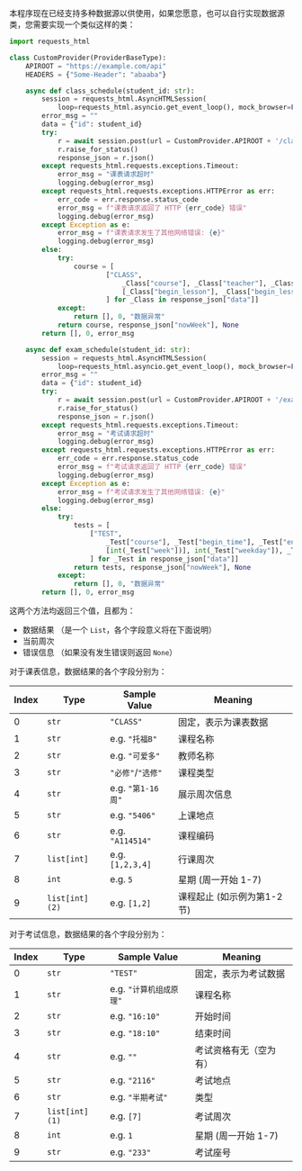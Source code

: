 本程序现在已经支持多种数据源以供使用，如果您愿意，也可以自行实现数据源类，您需要实现一个类似这样的类：

```python
import requests_html

class CustomProvider(ProviderBaseType):
	APIROOT = "https://example.com/api"
	HEADERS = {"Some-Header": "abaaba"}

	async def class_schedule(student_id: str):
		session = requests_html.AsyncHTMLSession(
			loop=requests_html.asyncio.get_event_loop(), mock_browser=False)
		error_msg = ""
		data = {"id": student_id}
		try: 
			r = await session.post(url = CustomProvider.APIROOT + '/class', data = data, headers = CustomProvider.HEADERS, verify = False, timeout = 10)
			r.raise_for_status()
			response_json = r.json()
		except requests_html.requests.exceptions.Timeout:
			error_msg = "课表请求超时"
			logging.debug(error_msg)
		except requests_html.requests.exceptions.HTTPError as err:
			err_code = err.response.status_code
			error_msg = f"课表请求返回了 HTTP {err_code} 错误"
			logging.debug(error_msg)
		except Exception as e:
			error_msg = f"课表请求发生了其他网络错误: {e}"
			logging.debug(error_msg)
		else:
			try:
				course = [
						["CLASS", 
							_Class["course"], _Class["teacher"], _Class["type"], _Class["rawWeek"], _Class["classroom"], _Class["course_num"], _Class["week"], _Class["hash_day"] + 1, 
							[_Class["begin_lesson"], _Class["begin_lesson"] + _Class["period"] - 1]
						] for _Class in response_json["data"]]
			except:
				return [], 0, "数据异常"
			return course, response_json["nowWeek"], None
		return [], 0, error_msg

	async def exam_schedule(student_id: str):
		session = requests_html.AsyncHTMLSession(
			loop=requests_html.asyncio.get_event_loop(), mock_browser=False)
		error_msg = ""
		data = {"id": student_id}
		try: 
			r = await session.post(url = CustomProvider.APIROOT + '/exam', data = data, headers = CustomProvider.HEADERS, verify = False, timeout = 10)
			r.raise_for_status()
			response_json = r.json()
		except requests_html.requests.exceptions.Timeout:
			error_msg = "考试请求超时"
			logging.debug(error_msg)
		except requests_html.requests.exceptions.HTTPError as err:
			err_code = err.response.status_code
			error_msg = f"考试请求返回了 HTTP {err_code} 错误"
			logging.debug(error_msg)
		except Exception as e:
			error_msg = f"考试请求发生了其他网络错误: {e}"
			logging.debug(error_msg)
		else:
			try:
				tests = [
					["TEST", 
						_Test["course"], _Test["begin_time"], _Test["end_time"], _Test["status"], _Test["classroom"], _Test["type"],
						[int(_Test["week"])], int(_Test["weekday"]), _Test["seat"]
					] for _Test in response_json["data"]]
				return tests, response_json["nowWeek"], None
			except:
				return [], 0, "数据异常"
		return [], 0, error_msg
```

这两个方法均返回三个值，且都为：
- 数据结果 （是一个 `List`，各个字段意义将在下面说明）
- 当前周次
- 错误信息 （如果没有发生错误则返回 `None`）

对于课表信息，数据结果的各个字段分别为：

| Index | Type           | Sample Value      | Meaning                    |
|-------|----------------|-------------------|----------------------------|
| 0     | `str`          | `"CLASS"`         | 固定，表示为课表数据       |
| 1     | `str`          | e.g. `"托福B"`    | 课程名称                   |
| 2     | `str`          | e.g. `"可爱多"`   | 教师名称                   |
| 3     | `str`          | `"必修"`/`"选修"` | 课程类型                   |
| 4     | `str`          | e.g. `"第1-16周"` | 展示周次信息               |
| 5     | `str`          | e.g. `"5406"`     | 上课地点                   |
| 6     | `str`          | e.g. `"A114514"`  | 课程编码                   |
| 7     | `list[int]`    | e.g. `[1,2,3,4]`  | 行课周次                   |
| 8     | `int`          | e.g. `5`          | 星期 (周一开始 1-7)        |
| 9     | `list[int](2)` | e.g. `[1,2]`      | 课程起止 (如示例为第1-2节) |


对于考试信息，数据结果的各个字段分别为：

| Index | Type           | Sample Value            | Meaning                |
|-------|----------------|-------------------------|------------------------|
| 0     | `str`          | `"TEST"`                | 固定，表示为考试数据   |
| 1     | `str`          | e.g. `"计算机组成原理"` | 课程名称               |
| 2     | `str`          | e.g. `"16:10"`          | 开始时间               |
| 3     | `str`          | e.g. `"18:10"`          | 结束时间               |
| 4     | `str`          | e.g. `""`               | 考试资格有无（空为有） |
| 5     | `str`          | e.g. `"2116"`           | 考试地点               |
| 6     | `str`          | e.g. `"半期考试"`       | 类型                   |
| 7     | `list[int](1)` | e.g. `[7]`              | 考试周次               |
| 8     | `int`          | e.g. `1`                | 星期 (周一开始 1-7)    |
| 9     | `str`          | e.g. `"233"`            | 考试座号               |